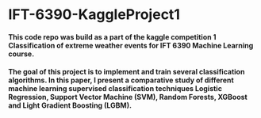 # IFT-6390-KaggleProject1

#### This code repo was build as a part of the kaggle competition 1 Classification of extreme weather events for IFT 6390 Machine Learning course. 
#### The goal of this project is to implement and train several classification algorithms. In this paper, I present a comparative study of different machine learning supervised classification techniques Logistic Regression, Support Vector Machine (SVM), Random Forests, XGBoost and Light Gradient Boosting (LGBM). 

